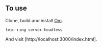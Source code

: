 ## To use

Clone, build and install [Om](https://github.com/swannodette/om).

```
lein ring server-headless
```

And visit [http://localhost:3000/index.html].
